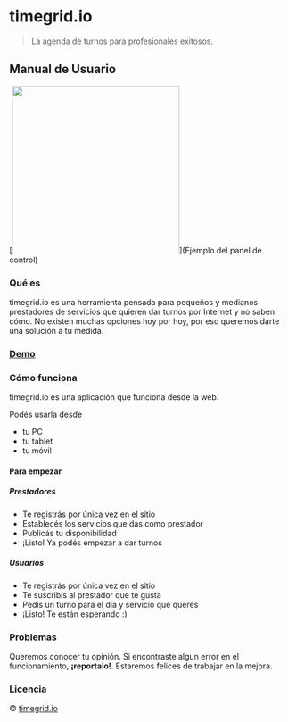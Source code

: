 # timegrid.io

> La agenda de turnos para profesionales exitosos.

## Manual de Usuario

[<img src="http://www.timegrid.io/blog/wp-content/uploads/2015/07/Captura-de-pantalla-de-2015-07-26-074348-1024x576.png" width="300">](Ejemplo del panel de control)

### Qué es

timegrid.io es una herramienta pensada para pequeños y medianos prestadores de servicios
que quieren dar turnos por Internet y no saben cómo. No existen muchas opciones hoy por hoy,
por eso queremos darte una solución a tu medida.

### [Demo](http://dev.timegrid.io/)

### Cómo funciona

timegrid.io es una aplicación que funciona desde la web.

Podés usarla desde

  - tu PC
  - tu tablet
  - tu móvil

#### Para empezar

##### Prestadores

  - Te registrás por única vez en el sitio
  - Establecés los servicios que das como prestador
  - Publicás tu disponibilidad
  - ¡Listo! Ya podés empezar a dar turnos

##### Usuarios

  - Te registrás por única vez en el sitio
  - Te suscribís al prestador que te gusta
  - Pedís un turno para el día y servicio que querés
  - ¡Listo! Te están esperando :)

### Problemas

Queremos conocer tu opinión. Si encontraste algun error en el funcionamiento, **¡reportalo!**.
Estaremos felices de trabajar en la mejora.

### Licencia

© [timegrid.io](http://www.timegrid.io)
